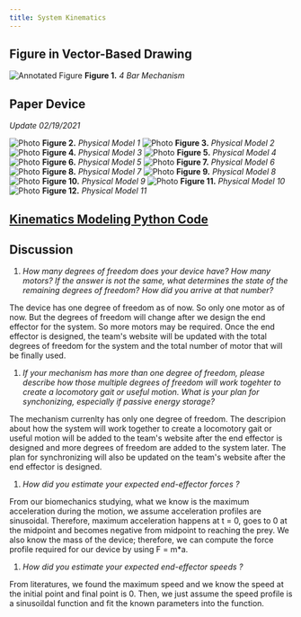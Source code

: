 ```yaml
---
title: System Kinematics
---
```


## Figure in Vector-Based Drawing

![Annotated Figure](/AnnotatedFigure.svg)
**Figure 1.** _4 Bar Mechanism_

## Paper Device
_Update 02/19/2021_

![Photo](/IMG-20210218-WA0000.jpg)
**Figure 2.** _Physical Model 1_
![Photo](/IMG-20210218-WA0001.jpg)
**Figure 3.** _Physical Model 2_
![Photo](/IMG-20210218-WA0002.jpg)
**Figure 4.** _Physical Model 3_
![Photo](/IMG-20210218-WA0003.jpg)
**Figure 5.** _Physical Model 4_
![Photo](/IMG-20210218-WA0004.jpg)
**Figure 6.** _Physical Model 5_
![Photo](/IMG-20210218-WA0005.jpg)
**Figure 7.** _Physical Model 6_
![Photo](/IMG-20210218-WA0006.jpg)
**Figure 8.** _Physical Model 7_
![Photo](/IMG-20210218-WA0007.jpg)
**Figure 9.** _Physical Model 8_
![Photo](/IMG-20210218-WA0008.jpg)
**Figure 10.** _Physical Model 9_
![Photo](/IMG-20210218-WA0009.jpg)
**Figure 11.** _Physical Model 10_
![Photo](/IMG-20210219-WA0003.jpg)
**Figure 12.** _Physical Model 11_

## [Kinematics Modeling Python Code](https://nbviewer.jupyter.org/github/cvignola95/cvignola95.github.io/blob/main/System%20Kinematics.ipynb)

## Discussion

1. _How many degrees of freedom does your device have? How many motors? If the answer is not the same, what determines the state of the remaining degrees of freedom? How did you arrive at that number?_

The device has one degree of freedom as of now. So only one motor as of now. But the degrees of freedom will change after we design the end effector for the system. So more motors may be required. Once the end effector is designed, the team's website will be updated with the total degrees of freedom for the system and the total number of motor that will be finally used.

1. _If your mechanism has more than one degree of freedom, please describe how those multiple degrees of freedom will work togehter to create a locomotory gait or useful motion. What is your plan for synchonizing, especially if passive energy storage?_ 

The mechanism currenlty has only one degree of freedom. The descripion about how the system will work together to create a locomotory gait or useful motion will be added to the team's website after the end effector is designed and more degrees of freedom are added to the system later. The plan for synchronizing will also be updated on the team's website after the end effector is designed.

1. _How did you estimate your expected end-effector forces ?_

From our biomechanics studying, what we know is the maximum acceleration during the motion, we assume acceleration profiles are sinusoidal. Therefore, maximum acceleration happens at t = 0, goes to 0 at the midpoint and becomes negative from midpoint to reaching the prey. We also know the mass of the device; therefore, we can compute the force profile required for our device by using F = m*a.

1. _How did you estimate your expected end-effector speeds ?_

From literatures, we found the maximum speed and we know the speed at the initial point and final point is 0. Then, we just assume the speed profile is a sinusoildal function and fit the known parameters into the function.
